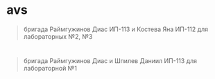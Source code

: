 # avs



> бригада Раймгужинов Диас ИП-113 и Костева Яна ИП-112 для лабораторных №2, №3
# 
> бригада Раймгужинов Диас и Шпилев Даниил ИП-113 для лабораторной №1

